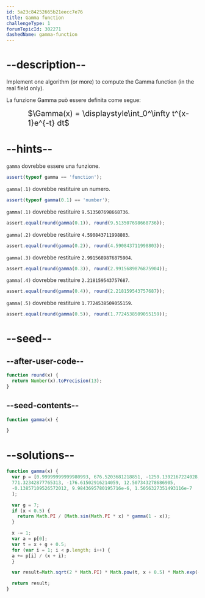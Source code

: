 ```yaml
---
id: 5a23c84252665b21eecc7e76
title: Gamma function
challengeType: 1
forumTopicId: 302271
dashedName: gamma-function
---
```


# --description--

Implement one algorithm (or more) to compute the Gamma function (in the real field only).

La funzione Gamma può essere definita come segue:

<div style='padding-left: 4em;'><big><big>$\Gamma(x) = \displaystyle\int_0^\infty t^{x-1}e^{-t} dt$</big></big></div>

# --hints--

`gamma` dovrebbe essere una funzione.

```js
assert(typeof gamma == 'function');
```

`gamma(.1)` dovrebbe restituire un numero.

```js
assert(typeof gamma(0.1) == 'number');
```

`gamma(.1)` dovrebbe restituire `9.513507698668736`.

```js
assert.equal(round(gamma(0.1)), round(9.513507698668736));
```

`gamma(.2)` dovrebbe restituire `4.590843711998803`.

```js
assert.equal(round(gamma(0.2)), round(4.590843711998803));
```

`gamma(.3)` dovrebbe restituire `2.9915689876875904`.

```js
assert.equal(round(gamma(0.3)), round(2.9915689876875904));
```

`gamma(.4)` dovrebbe restituire `2.218159543757687`.

```js
assert.equal(round(gamma(0.4)), round(2.218159543757687));
```

`gamma(.5)` dovrebbe restituire `1.7724538509055159`.

```js
assert.equal(round(gamma(0.5)), round(1.7724538509055159));
```

# --seed--

## --after-user-code--

```js
function round(x) {
  return Number(x).toPrecision(13);
}
```

## --seed-contents--

```js
function gamma(x) {

}
```

# --solutions--

```js
function gamma(x) {
  var p = [0.99999999999980993, 676.5203681218851, -1259.1392167224028,
  771.32342877765313, -176.61502916214059, 12.507343278686905,
  -0.13857109526572012, 9.9843695780195716e-6, 1.5056327351493116e-7
  ];

  var g = 7;
  if (x < 0.5) {
    return Math.PI / (Math.sin(Math.PI * x) * gamma(1 - x));
  }

  x -= 1;
  var a = p[0];
  var t = x + g + 0.5;
  for (var i = 1; i < p.length; i++) {
  a += p[i] / (x + i);
  }

  var result=Math.sqrt(2 * Math.PI) * Math.pow(t, x + 0.5) * Math.exp(-t) * a;

  return result;
}
```
